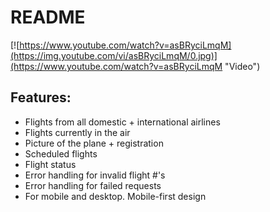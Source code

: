 # README

[![https://www.youtube.com/watch?v=asBRyciLmqM](https://img.youtube.com/vi/asBRyciLmqM/0.jpg)](https://www.youtube.com/watch?v=asBRyciLmqM "Video")

## Features:
* Flights from all domestic + international airlines
* Flights currently in the air
* Picture of the plane + registration
* Scheduled flights
* Flight status
* Error handling for invalid flight #'s
* Error handling for failed requests
* For mobile and desktop. Mobile-first design